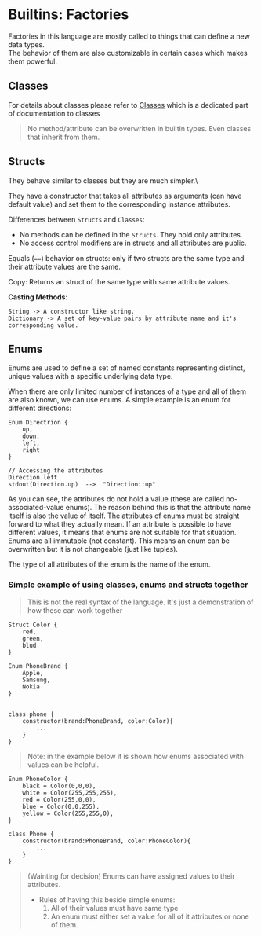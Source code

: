 # Builtins: Factories

Factories in this language are mostly called to things that can define a new data types.\
The behavior of them are also customizable in certain cases which makes them powerful.



## Classes

For details about classes please refer to [Classes](/docs/Principals/Classes/Classes.md) which is a dedicated part of documentation to classes

> No method/attribute can be overwritten in builtin types. Even classes that inherit from them.


## Structs

They behave similar to classes but they are much simpler.\

They have a constructor that takes all attributes as arguments (can have default value) and set them to the corresponding instance attributes.

Differences between `Structs` and `Classes`:

- No methods can be defined in the `Structs`. They hold only attributes.
- No access control modifiers are in structs and all attributes are public.

Equals (`==`) behavior on structs:
    only if two structs are the same type and their attribute values are the same.

Copy:
    Returns an struct of the same type with same attribute values.


**Casting Methods**:

    String -> A constructor like string.
    Dictionary -> A set of key-value pairs by attribute name and it's corresponding value.



## Enums

Enums are used to define a set of named constants representing distinct, unique values with a specific underlying data type.

When there are only limited number of instances of a type and all of them are also known, we can use enums. A simple example is an enum for different directions:

    Enum Directrion {
        up,
        down,
        left,
        right
    }

    // Accessing the attributes
    Direction.left
    stdout(Direction.up)  -->  "Direction::up"

As you can see, the attributes do not hold a value (these are called no-associated-value enums). The reason behind this is that the attribute name itself is also the value of itself. The attributes of enums must be straight forward to what they actually mean. If an attribute is possible to have different values, it means that enums are not suitable for that situation.\
Enums are all immutable (not constant). This means an enum can be overwritten but it is not changeable (just like tuples).

The type of all attributes of the enum is the name of the enum.



### Simple example of using classes, enums and structs together

> This is not the real syntax of the language. It's just a demonstration of how these can work together

    Struct Color {
        red,
        green,
        blud
    }

    Enum PhoneBrand {
        Apple,
        Samsung,
        Nokia
    }


    class phone {
        constructor(brand:PhoneBrand, color:Color){
            ...
        }
    }


> Note: in the example below it is shown how enums associated with values can be helpful.

    Enum PhoneColor {
        black = Color(0,0,0),
        white = Color(255,255,255),
        red = Color(255,0,0),
        blue = Color(0,0,255),
        yellow = Color(255,255,0),
    }

    class Phone {
        constructor(brand:PhoneBrand, color:PhoneColor){
            ...
        }
    }

> (Wainting for decision) Enums can have assigned values to their attributes.
> - Rules of having this beside simple enums:
>   1. All of their values must have same type
>   2. An enum must either set a value for all of it attributes or none of them.
